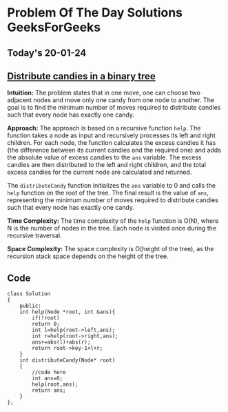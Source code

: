 #  Problem Of The Day Solutions GeeksForGeeks

## Today's 20-01-24 
## [Distribute candies in a binary tree](https://www.geeksforgeeks.org/problems/distribute-candies-in-a-binary-tree/1)

**Intuition:**
The problem states that in one move, one can choose two adjacent nodes and move only one candy from one node to another. The goal is to find the minimum number of moves required to distribute candies such that every node has exactly one candy.

**Approach:**
The approach is based on a recursive function `help`. The function takes a node as input and recursively processes its left and right children. For each node, the function calculates the excess candies it has (the difference between its current candies and the required one) and adds the absolute value of excess candies to the `ans` variable. The excess candies are then distributed to the left and right children, and the total excess candies for the current node are calculated and returned.

The `distributeCandy` function initializes the `ans` variable to 0 and calls the `help` function on the root of the tree. The final result is the value of `ans`, representing the minimum number of moves required to distribute candies such that every node has exactly one candy.

**Time Complexity:**
The time complexity of the `help` function is O(N), where N is the number of nodes in the tree. Each node is visited once during the recursive traversal.

**Space Complexity:**
The space complexity is O(height of the tree), as the recursion stack space depends on the height of the tree.


## Code
```
class Solution
{
    public:
    int help(Node *root, int &ans){
        if(!root)
        return 0;
        int l=help(root->left,ans);
        int r=help(root->right,ans);
        ans+=abs(l)+abs(r);
        return root->key-1+l+r;
    }
    int distributeCandy(Node* root)
    {
        //code here
        int ans=0;
        help(root,ans);
        return ans;
    }
};
```

